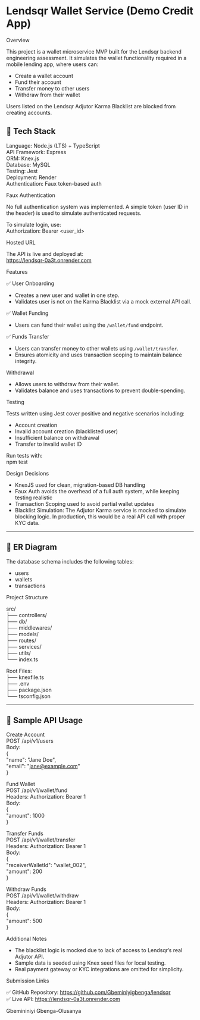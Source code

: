 # Lendsqr Wallet Service (Demo Credit App)

 Overview

This project is a wallet microservice MVP built for the Lendsqr backend engineering assessment. It simulates the wallet functionality required in a mobile lending app, where users can:

- Create a wallet account  
- Fund their account  
- Transfer money to other users  
- Withdraw from their wallet  

 Users listed on the Lendsqr Adjutor Karma Blacklist are blocked from creating accounts.



## 🚀 Tech Stack

Language: Node.js (LTS) + TypeScript  
API Framework: Express  
ORM: Knex.js  
Database: MySQL  
Testing: Jest  
Deployment: Render  
Authentication: Faux token-based auth

 Faux Authentication

No full authentication system was implemented. A simple token (user ID in the header) is used to simulate authenticated requests.

To simulate login, use:  
Authorization: Bearer <user_id>



Hosted URL

The API is live and deployed at:  
https://lendsqr-0a3t.onrender.com


 Features

✅ User Onboarding  
- Creates a new user and wallet in one step.  
- Validates user is not on the Karma Blacklist via a mock external API call.

✅ Wallet Funding  
- Users can fund their wallet using the `/wallet/fund` endpoint.

✅ Funds Transfer  
- Users can transfer money to other wallets using `/wallet/transfer`.  
- Ensures atomicity and uses transaction scoping to maintain balance integrity.

Withdrawal  
- Allows users to withdraw from their wallet.  
- Validates balance and uses transactions to prevent double-spending.

Testing

Tests written using Jest cover positive and negative scenarios including:  
- Account creation  
- Invalid account creation (blacklisted user)  
- Insufficient balance on withdrawal  
- Transfer to invalid wallet ID  

Run tests with:  
npm test

 Design Decisions

- KnexJS used for clean, migration-based DB handling  
- Faux Auth avoids the overhead of a full auth system, while keeping testing realistic  
- Transaction Scoping used to avoid partial wallet updates  
- Blacklist Simulation: The Adjutor Karma service is mocked to simulate blocking logic. In production, this would be a real API call with proper KYC data.

---

## 🧬 ER Diagram

The database schema includes the following tables:  
- users  
- wallets  
- transactions  

Project Structure

src/  
├── controllers/  
├── db/  
├── middlewares/  
├── models/  
├── routes/  
├── services/  
├── utils/  
└── index.ts  

Root Files:  
├── knexfile.ts  
├── .env  
├── package.json  
└── tsconfig.json  

---

## 🧪 Sample API Usage

Create Account  
POST /api/v1/users  
Body:  
{  
  "name": "Jane Doe",  
  "email": "jane@example.com"  
}

Fund Wallet  
POST /api/v1/wallet/fund  
Headers: Authorization: Bearer 1  
Body:  
{  
  "amount": 1000  
}

Transfer Funds  
POST /api/v1/wallet/transfer  
Headers: Authorization: Bearer 1  
Body:  
{  
  "receiverWalletId": "wallet_002",  
  "amount": 200  
}

Withdraw Funds  
POST /api/v1/wallet/withdraw  
Headers: Authorization: Bearer 1  
Body:  
{  
  "amount": 500  
}


 Additional Notes

- The blacklist logic is mocked due to lack of access to Lendsqr’s real Adjutor API.  
- Sample data is seeded using Knex seed files for local testing.  
- Real payment gateway or KYC integrations are omitted for simplicity.


Submission Links

✅ GitHub Repository: https://github.com/Gbeminiyigbenga/lendsqr  
✅ Live API: https://lendsqr-0a3t.onrender.com  




Gbemininiyi Gbenga-Olusanya  


